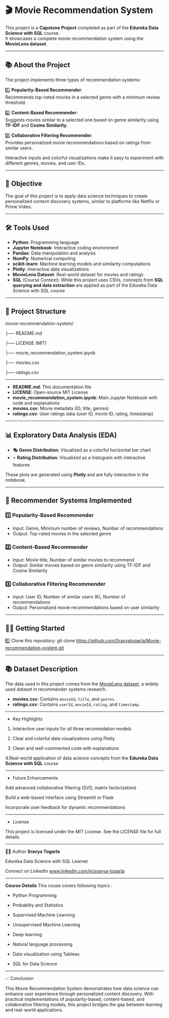 # 🎬 Movie Recommendation System

This project is a **Capstone Project** completed as part of the **Edureka Data Science with SQL** course.  
It showcases a complete movie recommendation system using the **MovieLens dataset**.

---

## 📚 About the Project

The project implements three types of recommendation systems:

1️⃣ **Popularity-Based Recommender**:  
Recommends top-rated movies in a selected genre with a minimum review threshold.

2️⃣ **Content-Based Recommender**:  
Suggests movies similar to a selected one based on genre similarity using **TF-IDF** and **Cosine Similarity**.

3️⃣ **Collaborative Filtering Recommender**:  
Provides personalized movie recommendations based on ratings from similar users.

Interactive inputs and colorful visualizations make it easy to experiment with different genres, movies, and user IDs.

---

## 🎯 Objective

The goal of this project is to apply data science techniques to create personalized content discovery systems, similar to platforms like Netflix or Prime Video.

---
## 🛠️ Tools Used

- **Python**: Programming language
- **Jupyter Notebook**: Interactive coding environment
- **Pandas**: Data manipulation and analysis
- **NumPy**: Numerical computing
- **scikit-learn**: Machine learning models and similarity computations
- **Plotly**: Interactive data visualizations
- **MovieLens Dataset**: Real-world dataset for movies and ratings
- **SQL** (Course Context): While this project uses CSVs, concepts from **SQL querying and data extraction** are applied as part of the Edureka Data Science with SQL course

---

## 📂 Project Structure

movie-recommendation-system/

├── README.md

├── LICENSE (MIT)

├── movie_recommendation_system.ipynb

├── movies.csv

├── ratings.csv

---

- **README.md**: This documentation file  
- **LICENSE**: Open-source MIT License  
- **movie_recommendation_system.ipynb**: Main Jupyter Notebook with code and explanations  
- **movies.csv**: Movie metadata (ID, title, genres)  
- **ratings.csv**: User ratings data (user ID, movie ID, rating, timestamp)

---

## 📊 Exploratory Data Analysis (EDA)

- 🎭 **Genre Distribution**: Visualized as a colorful horizontal bar chart  
- ⭐ **Rating Distribution**: Visualized as a histogram with interactive features  

These plots are generated using **Plotly** and are fully interactive in the notebook.

---
## 🎯 Recommender Systems Implemented

### 1️⃣ Popularity-Based Recommender
- Input: Genre, Minimum number of reviews, Number of recommendations
- Output: Top-rated movies in the selected genre

### 2️⃣ Content-Based Recommender
- Input: Movie title, Number of similar movies to recommend
- Output: Similar movies based on genre similarity using TF-IDF and Cosine Similarity

### 3️⃣ Collaborative Filtering Recommender
- Input: User ID, Number of similar users (K), Number of recommendations
- Output: Personalized movie recommendations based on user similarity

---
## 🏃‍♂️ Getting Started

1️⃣ Clone this repository:
git clone https://github.com/Sravyatogarla/Movie-recommendation-system.git

---
## 📚 Dataset Description

The data used in this project comes from the [MovieLens dataset](https://grouplens.org/datasets/movielens/100k/), a widely used dataset in recommender systems research.

- **movies.csv**: Contains `movieId`, `title`, and `genres`.  
- **ratings.csv**: Contains `userId`, `movieId`, `rating`, and `timestamp`.

---



- Key Highlights
  
1. Interactive user inputs for all three recommdation models

2. Clear and colorful data visualizations using Plotly

3. Clean and well-commented code with explanations

4.Real-world application of data science concepts from the **Edureka Data Science with SQL** course

---
- Future Enhancements

Add advanced collaborative filtering (SVD, matrix factorization)

Build a web-based interface using Streamlit or Flask

Incorporate user feedback for dynamic recommendations


---

- License

This project is licensed under the MIT License.
See the LICENSE file for full details.

---
👨‍💻 Author
**Sravya Togarla**

Edureka Data Science with SQL Learner

Connect on LinkedIn www.linkedin.com/in/sravya-togarla


---

**Course Details**
This couse covers following topics :

- Python Programming

- Probabilty and Statistics

- Supervised Machine Learning

- Unsupervised Machine Learning

- Deep learning

- Natural language processing

- Data visualization using Tableau

- SQL for Data Science

---
✅ Conclusion


This Movie Recommendation System demonstrates how data science can enhance user experience through personalized content discovery. With practical implementations of popularity-based, content-based, and collaborative filtering models, this project bridges the gap between learning and real-world applications.
